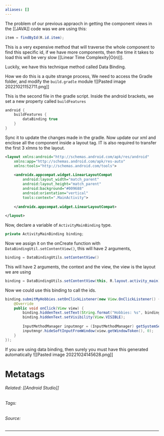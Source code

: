 ```yaml
---
aliases: []
---
```

The problem of our previous appraoch in getting the component views in the [[JAVA]] code was we are using this:
```java
item = findById(R.id.item);
```

This is a very expensive method that will traverse the whole component to find this specific id, if we have more components, then the time it takes to load this will be very slow [[Linear  Time Complexity|O(n)]].

Luckily, we have this technique method called Data Binding. 

How we do this is a quite strange process, We need to access the Gradle folder, and modify the `build.gradle` module
![[Pasted image 20221021152711.png]]

This is the second file in the gradle script. Inside the android brackets, we set a new property called `buildFeatures`
```gradle
android {
	buildFeatures {
		dataBinding true
	}
}
```

Sync it to update the changes made in the gradle. Now update our xml and enclose all the component inside a layout tag.  IT is also required to transfer the first 3 xlmns to the layout. 
```xml
<layout xmlns:android="http://schemas.android.com/apk/res/android"  
    xmlns:app="http://schemas.android.com/apk/res-auto"  
    xmlns:tools="http://schemas.android.com/tools">  
      
    <androidx.appcompat.widget.LinearLayoutCompat  
        android:layout_width="match_parent"  
        android:layout_height="match_parent"  
        android:background="#009688"  
        android:orientation="vertical"  
        tools:context=".MainActivity">  
        
    </androidx.appcompat.widget.LinearLayoutCompat>  
  
</layout>
```

Now, declare a variable of `ActivityMainBinding` type. 
```java
private ActivityMainBinding binding;
```

Now we assign it on the onCreate function with `DataBindingUtil.setContentView()`, this will have 2 arguments, 
```java
binding = DataBindingUtils.setContentView()
```

This will have 2 arguments, the context and the view, the view is the layout we are using
```java
binding = DataBindingUtils.setContentView(this, R.layout.activity_main);
```

Now we could use this binding to call the ids.
```java
binding.submitMyHobbies.setOnClickListener(new View.OnClickListener() {  
    @Override  
    public void onClick(View view) {  
        binding.hiddenText.setText(String.format("Hobbies: %s", binding.hobbyInput.getText().toString().trim()));  
        binding.hiddenText.setVisibility(View.VISIBLE);  
  
        InputMethodManager inputmngr = (InputMethodManager) getSystemService(Context.INPUT_METHOD_SERVICE);  
        inputmngr.hideSoftInputFromWindow(view.getWindowToken(), 0);  
    }  
});
```

If you are using data binding, then surely you must have this generated automatically
![[Pasted image 20221024145628.png]]




# Metatags
###### Related: [[Android Studio]]
###### Tags: 
###### Source: 

---